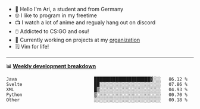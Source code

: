 * 👋 Hello I'm Ari, a student and from Germany
* 🤓 I like to program in my freetime
* 📺 I watch a lot of anime and regualy hang out on discord
* 🖱️ Addicted to CS:GO and osu!
* 👷 Currently working on projects at my [organization](https://github.com/aridevelopment-de)
* 🗒️ Vim for life!

<hr />

**📊 [Weekly development breakdown](https://wakatime.com/@Ari24)**

<!--START_SECTION:waka-->

```text
Java                             █████████████████████▓░░░   86.12 %
Svelte                           ██░░░░░░░░░░░░░░░░░░░░░░░   07.86 %
XML                              █▒░░░░░░░░░░░░░░░░░░░░░░░   04.93 %
Python                           ▒░░░░░░░░░░░░░░░░░░░░░░░░   00.70 %
Other                            ░░░░░░░░░░░░░░░░░░░░░░░░░   00.18 %
```

<!--END_SECTION:waka-->
